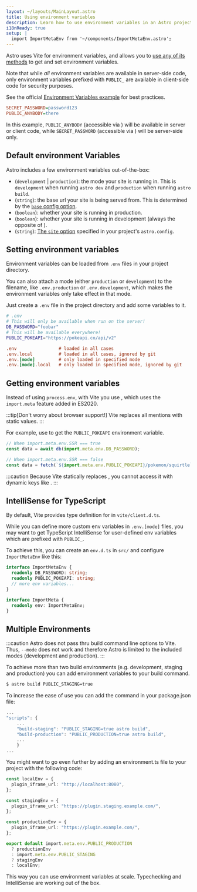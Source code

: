 ```yaml
---
layout: ~/layouts/MainLayout.astro
title: Using environment variables
description: Learn how to use environment variables in an Astro project.
i18nReady: true
setup: |
  import ImportMetaEnv from '~/components/ImportMetaEnv.astro';
---
```


Astro uses Vite for environment variables, and allows you to [use any of its methods](https://vitejs.dev/guide/env-and-mode.html) to get and set environment variables.

Note that while _all_ environment variables are available in server-side code, only environment variables prefixed with `PUBLIC_` are available in client-side code for security purposes.

See the official [Environment Variables example](https://github.com/withastro/astro/tree/main/examples/env-vars) for best practices.

```ini
SECRET_PASSWORD=password123
PUBLIC_ANYBODY=there
```
<p>
In this example, <code>PUBLIC_ANYBODY</code> (accessible via <ImportMetaEnv path=".PUBLIC_ANYBODY" />) will be available in server or client code, while <code>SECRET_PASSWORD</code> (accessible via <ImportMetaEnv path=".SECRET_PASSWORD" />) will be server-side only.
</p>

## Default environment Variables

Astro includes a few environment variables out-of-the-box:
<ul>
<li> <ImportMetaEnv path=".MODE" /> (<code>development</code> | <code>production</code>): the mode your site is running in. This is <code>development</code> when running <code>astro dev</code> and <code>production</code> when running <code>astro build</code>.</li>

<li> <ImportMetaEnv path=".BASE_URL" /> (<code>string</code>): the base url your site is being served from. This is determined by the <a href="/en/reference/configuration-reference/#base"><code>base</code> config option</a>.</li>

<li> <ImportMetaEnv path=".PROD" /> (<code>boolean</code>): whether your site is running in production.</li>

<li> <ImportMetaEnv path=".DEV" /> (<code>boolean</code>): whether your site is running in development (always the opposite of <ImportMetaEnv path=".PROD" />).</li>
<li><ImportMetaEnv path=".SITE" /> (<code>string</code>): <a href="/en/reference/configuration-reference/#site">The <code>site</code> option</a> specified in your project's <code>astro.config</code>.</li>
</ul>

## Setting environment variables

Environment variables can be loaded from `.env` files in your project directory.

You can also attach a mode (either `production` or `development`) to the filename, like `.env.production` or `.env.development`, which makes the environment variables only take effect in that mode.

Just create a `.env` file in the project directory and add some variables to it.

```bash
# .env
# This will only be available when run on the server!
DB_PASSWORD="foobar"
# This will be available everywhere!
PUBLIC_POKEAPI="https://pokeapi.co/api/v2"
```

```ini
.env                # loaded in all cases
.env.local          # loaded in all cases, ignored by git
.env.[mode]         # only loaded in specified mode
.env.[mode].local   # only loaded in specified mode, ignored by git
```

## Getting environment variables

<p>

Instead of using `process.env`, with Vite you use <ImportMetaEnv />, which uses the `import.meta` feature added in ES2020.
</p>

:::tip[Don't worry about browser support!]
Vite replaces all <ImportMetaEnv /> mentions with static values.
:::

<p>

For example, use <ImportMetaEnv path=".PUBLIC_POKEAPI" /> to get the `PUBLIC_POKEAPI` environment variable.
</p>

```js
// When import.meta.env.SSR === true
const data = await db(import.meta.env.DB_PASSWORD);

// When import.meta.env.SSR === false
const data = fetch(`${import.meta.env.PUBLIC_POKEAPI}/pokemon/squirtle`);
```

:::caution
Because Vite statically replaces <ImportMetaEnv />, you cannot access it with dynamic keys like <ImportMetaEnv path="[key]" />.
:::


## IntelliSense for TypeScript

<p>

By default, Vite provides type definition for <ImportMetaEnv /> in `vite/client.d.ts`. 
</p>

While you can define more custom env variables in `.env.[mode]` files, you may want to get TypeScript IntelliSense for user-defined env variables which are prefixed with `PUBLIC_`.

To achieve this, you can create an `env.d.ts` in `src/` and configure `ImportMetaEnv` like this:

```ts
interface ImportMetaEnv {
  readonly DB_PASSWORD: string;
  readonly PUBLIC_POKEAPI: string;
  // more env variables...
}

interface ImportMeta {
  readonly env: ImportMetaEnv;
}
```

## Multiple Environments

:::caution
Astro does not pass thru build command line options to Vite. Thus, `--mode` does not work and therefore Astro is limited to the included modes (development and production).
:::

To achieve more than two build environments (e.g. development, staging and production) you can add environment variables to your build command.

```bash
$ astro build PUBLIC_STAGING=true
```

To increase the ease of use you can add the command in your package.json file: 
```ts
...
"scripts": {
    ...
    "build-staging": "PUBLIC_STAGING=true astro build",
    "build-production": "PUBLIC_PRODUCTION=true astro build",
    ...
    }
...
```

You might want to go even further by adding an environment.ts file to your project with the following code: 

```ts
const localEnv = {
  plugin_iframe_url: "http://localhost:8080",
};

const stagingEnv = {
  plugin_iframe_url: "https://plugin.staging.example.com/",
};

const productionEnv = {
  plugin_iframe_url: "https://plugin.example.com/",
};

export default import.meta.env.PUBLIC_PRODUCTION
  ? productionEnv
  : import.meta.env.PUBLIC_STAGING
  ? stagingEnv
  : localEnv;

```

This way you can use environment variables at scale. Typechecking and IntelliSense are working out of the box.

